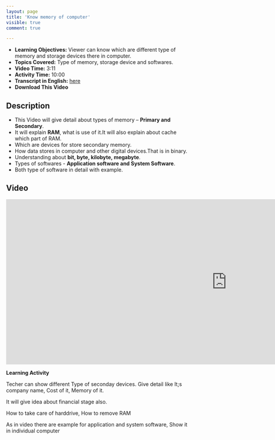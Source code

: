 ```yaml
---
layout: page
title: 'Know memory of computer'
visible: true
comment: true

---
```


 - **Learning Objectives:** Viewer can know which are different type of memory and storage devices there in computer.
 - **Topics Covered:** Type of memory, storage device and softwares.
 - **Video Time:** 3:11
 - **Activity Time:** 10:00
 - **Transcript in English:** [here](https://github.com/drashti4/localisationofschool/blob/gh-pages/subtitle/module-1/computer_memory_software_IV)
 - **Download This Video**

## Description ##

- This Video will give detail about types of memory – **Primary and Secondary**.
- It will explain **RAM**, what is use of it.It will also explain about cache which part of RAM.
- Which are devices for store secondary memory.
- How data stores in computer and other digital devices.That is in binary.
- Understanding about **bit, byte, kilobyte, megabyte**.
- Types of softwares - **Application software and System Software**.
- Both type of software in detail with example.

## Video ##
  
<iframe width="1200" height="450" src="https://www.youtube.com/embed/QS_xEGLBUJQ" frameborder="0" allowfullscreen></iframe>

**Learning Activity**
<p>Techer can show different Type of seconday devices. Give detail like It;s company name, Cost of it, Memory of it.</p>
<p>It will give idea about financial stage also.</p>
<p>How to take care of harddrive, How to remove RAM</p>
<p>As in video there are example for application and system software, Show it in individual computer</p>

